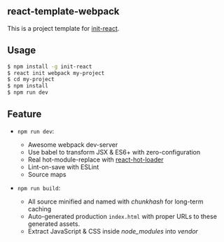 ## react-template-webpack

This is a project template for [init-react](https://github.com/yeild/init-react).

## Usage

``` bash
$ npm install -g init-react
$ react init webpack my-project
$ cd my-project
$ npm install
$ npm run dev
```

## Feature
- `npm run dev`:
  - Awesome webpack dev-server
  - Use babel to transform JSX & ES6+ with zero-configuration
  - Real hot-module-replace with [react-hot-loader](https://www.npmjs.com/package/react-hot-loader)
  - Lint-on-save with ESLint
  - Source maps

- `npm run build`:
  - All source minified and named with *chunkhash* for long-term caching
  - Auto-generated production `index.html` with proper URLs to these generated assets.
  - Extract JavaScript & CSS inside *node_modules* into *vendor*
